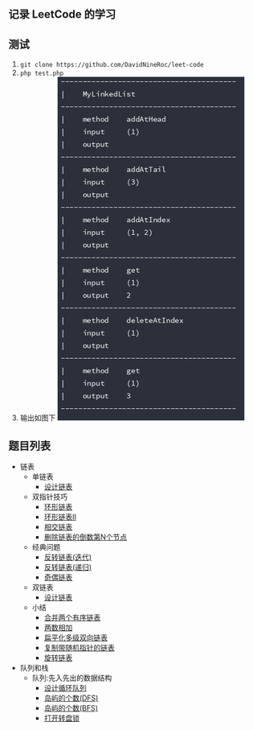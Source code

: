 ## 记录 LeetCode 的学习

## 测试
1. `git clone https://github.com/DavidNineRoc/leet-code`
2. `php test.php`
3. 输出如图下
![](media/linked-list.png)

## 题目列表
* 链表
    * 单链表
        * [设计链表](LinkedList/SinglyLinkedList/DesignLinkedList.php)
    * 双指针技巧
        * [环形链表](LinkedList/TwoPointerTechnique/LinkedListCycle.c)
        * [环形链表II](LinkedList/TwoPointerTechnique/LinkedListCycleII.c)
        * [相交链表](LinkedList/TwoPointerTechnique/IntersectionLinkedLists.c)
        * [删除链表的倒数第N个节点](LinkedList/TwoPointerTechnique/RemoveNthNodeFromEndOfList.c)
    * 经典问题
        * [反转链表(迭代)](LinkedList/ClassicProblems/ReverseLinkedList.c)
        * [反转链表(递归)](LinkedList/ClassicProblems/ReverseLinkedListII.c)
        * [奇偶链表](LinkedList/ClassicProblems/OddEvenLinkedList.c)
    * 双链表    
        * [设计链表](LinkedList/DoublyLinkedList/DesignLinkedList.php)
    * 小结
        * [合并两个有序链表](LinkedList/Conclusion/MergeTwoSortedLists.php)
        * [两数相加](LinkedList/Conclusion/AddTwoNumbers.php)
        * [扁平化多级双向链表](LinkedList/Conclusion/FlattenAMultilevelDoublyLinkedList.php)
        * [复制带随机指针的链表](LinkedList/Conclusion/CopyListWithRandomPointer.php)
        * [旋转链表](LinkedList/Conclusion/RotateList.php)
* 队列和栈
    * 队列:先入先出的数据结构    
        * [设计循环队列](QueueAndStack/QueueFirstInFirstOutDataStructure/DesignCircularQueue.php)
        * [岛屿的个数(DFS)](QueueAndStack/QueueFirstInFirstOutDataStructure/NumberOfIslands.php)
        * [岛屿的个数(BFS)](QueueAndStack/QueueFirstInFirstOutDataStructure/NumberOfIslandsII.php)
        * [打开转盘锁](QueueAndStack/QueueFirstInFirstOutDataStructure/OpenTheLock.php)
